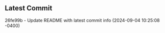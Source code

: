 
## Latest Commit
26fe99b - Update README with latest commit info (2024-09-04 10:25:08 -0400) <Yunxi-Zhou>
